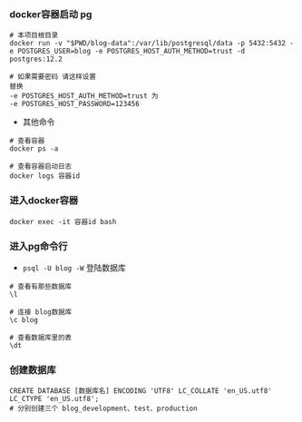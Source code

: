 
### docker容器启动 pg

```$xslt
# 本项目根目录
docker run -v "$PWD/blog-data":/var/lib/postgresql/data -p 5432:5432 -e POSTGRES_USER=blog -e POSTGRES_HOST_AUTH_METHOD=trust -d postgres:12.2

# 如果需要密码 请这样设置
替换
-e POSTGRES_HOST_AUTH_METHOD=trust 为
-e POSTGRES_HOST_PASSWORD=123456
```

- 其他命令

```$xslt
# 查看容器
docker ps -a

# 查看容器启动日志
docker logs 容器id
```

### 进入docker容器

```$xslt
docker exec -it 容器id bash
```

### 进入pg命令行

- `psql -U blog -W` 登陆数据库

```$xslt
# 查看有那些数据库
\l

# 连接 blog数据库
\c blog

# 查看数据库里的表
\dt
```

### 创建数据库

```$xslt
CREATE DATABASE [数据库名] ENCODING 'UTF8' LC_COLLATE 'en_US.utf8' LC_CTYPE 'en_US.utf8';
# 分别创建三个 blog_development、test、production
```
